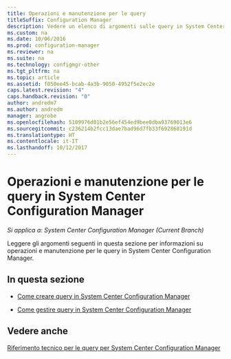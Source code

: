 ```yaml
---
title: Operazioni e manutenzione per le query
titleSuffix: Configuration Manager
description: Vedere un elenco di argomenti sulle query in System Center Configuration Manager. Si tratta specificatamente di manutenzione e operazioni.
ms.custom: na
ms.date: 10/06/2016
ms.prod: configuration-manager
ms.reviewer: na
ms.suite: na
ms.technology: configmgr-other
ms.tgt_pltfrm: na
ms.topic: article
ms.assetid: f050ee45-bcab-4a3b-9050-4952f5e2ec2e
caps.latest.revision: "4"
caps.handback.revision: "0"
author: andredm7
ms.author: andredm
manager: angrobe
ms.openlocfilehash: 5109976d01b2e56ef454ed9bee0dba93769013e6
ms.sourcegitcommit: c236214b2fcc13dae7bad96d7fb33f692868191d
ms.translationtype: HT
ms.contentlocale: it-IT
ms.lasthandoff: 10/12/2017
---
```

# <a name="operations-and-maintenance-for-queries-in-system-center-configuration-manager"></a>Operazioni e manutenzione per le query in System Center Configuration Manager

*Si applica a: System Center Configuration Manager (Current Branch)*

Leggere gli argomenti seguenti in questa sezione per informazioni su operazioni e manutenzione per le query in System Center Configuration Manager.  

## <a name="in-this-section"></a>In questa sezione  

-   [Come creare query in System Center Configuration Manager](../../../core/servers/manage/create-queries.md)  

-   [Come gestire query in System Center Configuration Manager](../../../core/servers/manage/manage-queries.md)  

## <a name="see-also"></a>Vedere anche  
 [Riferimento tecnico per le query per System Center Configuration Manager](../../../core/servers/manage/queries-technical-reference.md)
